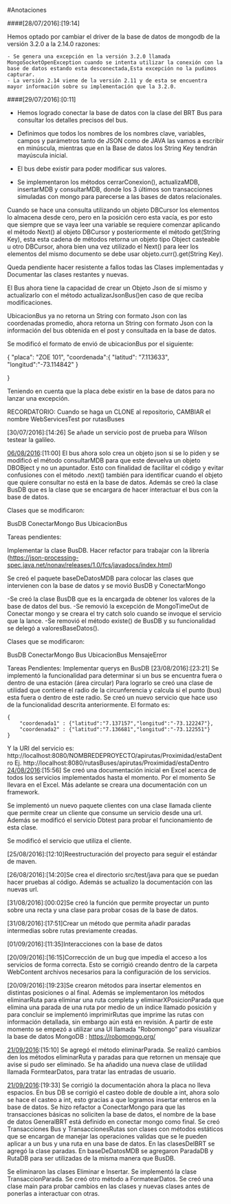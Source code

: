 ﻿﻿#Anotaciones

####[28/07/2016]:[19:14]

Hemos optado por cambiar el driver de la base de datos de mongodb de la versión 3.2.0 a la 2.14.0 razones:

	- Se genera una excepción en la versión 3.2.0 llamada MongoSocketOpenException cuando se intenta utilizar la conexión con la base de datos estando esta desconectada,Esta excepción no la pudimos capturar.
	- La versión 2.14 viene de la versión 2.11 y de esta se encuentra mayor información sobre su implementación que la 3.2.0.

####[29/07/2016]:[0:11]

* Hemos logrado conectar la base de datos con la clase del BRT Bus para consultar los detalles precisos del bus.

* Definimos que todos los nombres de los nombres clave, variables, campos y parámetros tanto de JSON como de JAVA las vamos a escribir en minúscula, mientras que en la Base de datos los String Key tendrán mayúscula inicial.

* El bus debe existir para poder modificar sus valores.

* Se implementaron los métodos cerrarConexion(), actualizaMDB, insertarMDB y consultarMDB, donde los 3 últimos son transacciones simuladas con mongo para parecerse a las bases de datos relacionales.

Cuando se hace una consulta utilizando un objeto DBCursor los elementos lo almacena desde cero, pero en la posición cero esta vacía, es por esto que siempre que se vaya leer una variable se requiere comenzar aplicando el método 
Next() al objeto DBCursor y posteriormente el método get(String Key), esta esta cadena de métodos retorna un objeto tipo Object casteable u otro DBCursor, ahora bien una vez utilizado el Next() para leer los elementos del mismo documento se debe usar objeto.curr().get(String Key).

Queda pendiente hacer resistente a fallos todas las Clases implementadas y Documentar las clases restantes y nuevas.

El Bus ahora tiene la capacidad de crear un Objeto Json de sí mismo y actualizarlo con el método actualizarJsonBus()en caso de que reciba modificaciones.

UbicacionBus ya no retorna un String con formato Json con las coordenadas promedio, ahora retorna un String con formato Json con la información del bus obtenida en el post y consultada en la base de datos.

Se modificó el formato de envió de ubicacionBus por el siguiente:

{
  	"placa": "ZOE 101",
	 	"coordenada":{
    		"latitud": "7.113633",
		"longitud":"-73.114842"
			}
  	
}

Teniendo en cuenta que la placa debe existir en la base de datos para no lanzar una excepción.

RECORDATORIO: Cuando se haga un CLONE al repositorio, CAMBIAR el nombre WebServicesTest por rutasBuses


[30/07/2016]:[14:26] Se añade un servicio post de prueba para Wilson testear la galileo.

[06/08/2016]:[11:00] El bus ahora solo crea un objeto json si se lo piden y se modificó el método consultarMDB para que este devuelva un objeto DBOBject y no un apuntador. Esto con finalidad de facilitar el código y evitar confusiones con el método .next() también para identificar cuando el objeto que quiere consultar no está en la base de datos. Además se creó la clase BusDB que es la clase que se encargara de hacer interactuar el bus con la base de datos.

Clases que se modificaron:

BusDB
ConectarMongo
Bus
UbicacionBus

Tareas pendientes:

Implementar la clase BusDB.
Hacer refactor para trabajar con la librería (https://json-processing-spec.java.net/nonav/releases/1.0/fcs/javadocs/index.html)

Se creó el paquete baseDeDatosMDB para colocar las clases que intervienen con la base de datos y se movió 
BusDB y ConectarMongo

[06/08/2016]:[18:00]
-Se creó la clase BusDB que es la encargada de obtener los valores de la base de datos del bus.
-Se removió la excepción de MongoTimeOut de Conectar mongo y se creara el try catch solo cuando se invoque el servicio que la lance.
-Se removió el método existe() de BusDB y su funcionalidad se delegó a valoresBaseDatos().

Clases que se modificaron:

BusDB
ConectarMongo
Bus
UbicacionBus
MensajeError

Tareas Pendientes:
Implementar querys en BusDB
[23/08/2016]:[23:21]
Se implementó la funcionalidad para determinar si un bus se encuentra fuera o dentro de una estación (área circular)
Para lograrlo se creó una clase de utilidad que contiene el radio de la circunferencia y calcula si el punto (bus) esta fuera o dentro de este radio.
Se creó un nuevo servicio que hace uso de la funcionalidad descrita anteriormente. El formato es:
```[JSON]
{
    "coordenada1" : {"latitud":"7.137157","longitud":"-73.122247"},
    "coordenada2" : {"latitud":"7.136681","longitud":"-73.122551"}
}
```
Y la URI del servicio es: http://localhost:8080/NOMBREDEPROYECTO/apirutas/Proximidad/estaDentro
Ej. http://localhost:8080/rutasBuses/apirutas/Proximidad/estaDentro
[24/08/2016]:[15:56]
Se creó una documentación inicial en Excel acerca de todos los servicios implementados hasta el momento. Por el momento
Se llevara en el Excel. Más adelante se creara una documentación con un framework.

[24/08/2016]:[19:11]
Se implementó un nuevo paquete clientes con una clase llamada cliente que permite crear un cliente que consume un servicio desde una url. Además se modificó el servicio Dbtest para probar el funcionamiento de esta clase.

[24/08/2016]:[19:47]
Se modificó el servicio que utiliza el cliente.

[25/08/2016]:[12:10]Reestructuración del proyecto para seguir el estándar de maven.

[26/08/2016]:[14:20]Se crea el directorio src/test/java para que se puedan hacer pruebas al código. Además se actualizo la documentación con las nuevas url.

[31/08/2016]:[00:02]Se creó la función que permite proyectar un punto sobre una recta y una clase para probar cosas de la base de datos.

[31/08/2016]:[17:51]Crear un método que permita añadir paradas intermedias sobre rutas previamente creadas.

[01/09/2016]:[11:35]Interacciones con la base de datos

[20/09/2016]:[16:15]Corrección de un bug que impedía el acceso a los servicios de forma correcta. Esto se corrigió creando dentro de la carpeta WebContent archivos necesarios para la configuración de los servicios. 

[20/09/2016]:[19:23]Se crearon métodos para insertar elementos en distintas posiciones o al final. Además se implementaron los métodos eliminarRuta para eliminar una ruta completa y eliminarXPosicionParada que elimina una parada de una ruta por medio de un índice llamado posición y para concluir se implementó imprimirRutas que imprime las rutas con información detallada, sin embargo aún está en revisión.
A partir de este momento se empezó a utilizar una UI llamada "Robomongo" para visualizar la base de datos MongoDB  : https://robomongo.org/

[21/09/2016]:[15:10] Se agregó el método eliminarParada.
Se realizó cambios den los métodos eliminarRuta y paradas para que retornen un mensaje que avise si pudo ser eliminado.
Se ha añadido una nueva clase de utilidad llamada FormtearDatos, para tratar las entradas de usuario.

[21/09/2016]:[19:33] Se corrigió la documentación ahora la placa no lleva espacios.
En bus DB se corrigió el casteo doble de double a int, ahora solo se hace el casteo a int, esto gracias a que logramos insertar enteros en la base de datos.
Se hizo refactor a ConectarMongo para que las transacciones básicas no soliciten la base de datos, el nombre de la base de datos GeneralBRT está definido en conectar mongo como final.
Se creó Transacciones Bus y TransaccionesRutas son clases con métodos estáticos que se encargan de manejar las operaciones validas que se le pueden aplicar a un bus y una ruta en una base de datos.
En las clasesDelBRT se agregó la clase paradas.
En baseDeDatosMDB se agregaron ParadaDB y RutaDB para ser utilizadas de la misma manera que BusDB.

[21/09/2016]:[20:44]
Se eliminaron las clases Eliminar e Insertar.
Se implementó la clase TransaccionParada.
Se creó otro método a FormatearDatos.
Se creó una clase main para probar cambios en las clases y nuevas clases antes de ponerlas a interactuar con otras.




